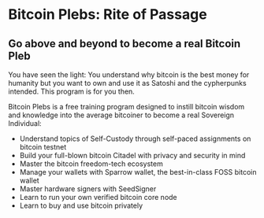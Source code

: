 # Bitcoin Plebs: Rite of Passage
## Go above and beyond to become a real Bitcoin Pleb

You have seen the light: You understand why bitcoin is the best money for humanity but you want to own and use it as Satoshi and the cypherpunks intended. This program is for you then.

Bitcoin Plebs is a free training program designed to instill bitcoin wisdom and knowledge into the average bitcoiner to become a real Sovereign Individual:
- Understand topics of Self-Custody through self-paced assignments on bitcoin testnet
- Build your full-blown bitcoin Citadel with privacy and security in mind
- Master the bitcoin freedom-tech ecosystem
- Manage your wallets with Sparrow wallet, the best-in-class FOSS bitcoin wallet
- Master hardware signers with SeedSigner
- Learn to run your own verified bitcoin core node
- Learn to buy and use bitcoin privately

